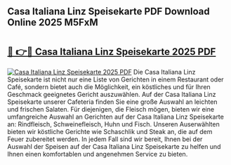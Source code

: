 ## Casa Italiana Linz Speisekarte PDF Download Online 2025 M5FxM

# <h2><a href="http://gc8dyev.nevu.top/?p=Casa+Italiana+Linz+Speisekarte">🔗 👉🔴 Casa Italiana Linz Speisekarte 2025 PDF</a></h2>

[![Casa Italiana Linz Speisekarte 2025 PDF](https://i.imgur.com/dBaPXMq.png)](http://gc8dyev.nevu.top/?p=Casa+Italiana+Linz+Speisekarte)
Die Casa Italiana Linz Speisekarte ist nicht nur eine Liste von Gerichten in einem Restaurant oder Café, sondern bietet auch die Möglichkeit, ein köstliches und für Ihren Geschmack geeignetes Gericht auszuwählen. Auf der Casa Italiana Linz Speisekarte unserer Cafeteria finden Sie eine große Auswahl an leichten und frischen Salaten. Für diejenigen, die Fleisch mögen, bieten wir eine umfangreiche Auswahl an Gerichten auf der Casa Italiana Linz Speisekarte an: Rindfleisch, Schweinefleisch, Huhn und Fisch. Unseren Auserwählten bieten wir köstliche Gerichte wie Schaschlik und Steak an, die auf dem Feuer zubereitet werden. In jedem Fall sind wir bereit, Ihnen bei der Auswahl der Speisen auf der Casa Italiana Linz Speisekarte zu helfen und Ihnen einen komfortablen und angenehmen Service zu bieten.
